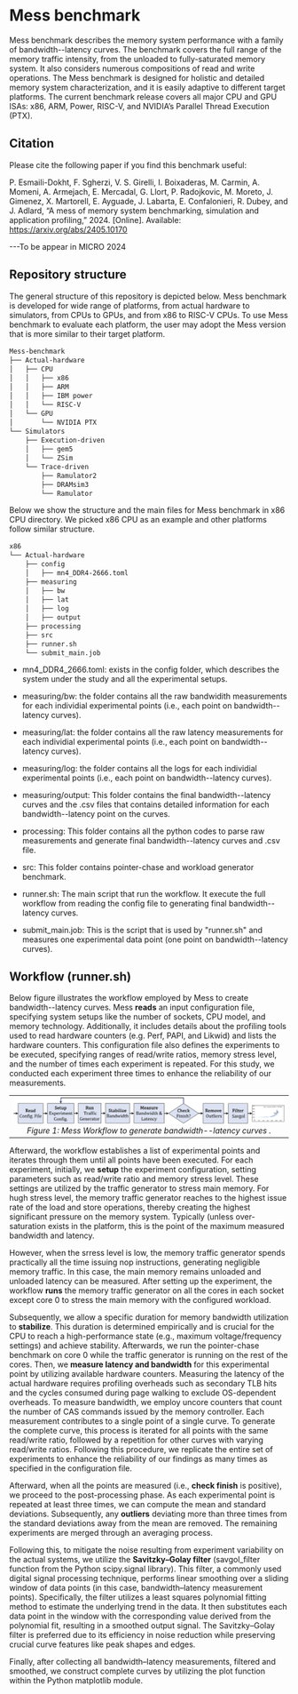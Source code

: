 # Mess benchmark
Mess benchmark describes the memory system performance with a family of bandwidth--latency curves. The benchmark covers the full range of the memory traffic intensity, from the unloaded to fully-saturated memory system. It also considers numerous compositions of read and write operations. The Mess benchmark is designed for holistic and detailed memory system characterization, and it is easily adaptive to different target platforms. The current benchmark release covers all major CPU and GPU ISAs: x86, ARM, Power, RISC-V, and NVIDIA’s Parallel Thread Execution (PTX).


## Citation

Please cite the following paper if you find this benchmark useful:

P. Esmaili-Dokht, F. Sgherzi, V. S. Girelli, I. Boixaderas, M. Carmin, A. Momeni, A. Armejach, E. Mercadal, G. Llort, P. Radojkovic, M. Moreto, J. Gimenez, X. Martorell, E. Ayguade, J. Labarta, E. Confalonieri, R. Dubey, and J. Adlard, “A mess of memory system benchmarking, simulation and application profiling,” 2024. [Online]. Available: https://arxiv.org/abs/2405.10170

---To be appear in MICRO 2024

## Repository structure

The general structure of this repository is depicted below. Mess benchmark is developed for wide range of platforms, from actual hardware to simulators, from CPUs to GPUs, and from x86 to RISC-V CPUs. To use Mess benchmark to evaluate each platform, the user may adopt the Mess version that is more similar to their target platform. 



```
Mess-benchmark
├── Actual-hardware
│   ├── CPU
│   │   ├── x86 
│   │   ├── ARM 
│   │   ├── IBM power 
│   │   └── RISC-V
│   └── GPU
│       └── NVIDIA PTX 
└── Simulators
    ├── Execution-driven
    │   ├── gem5 
    │   └── ZSim 
    └── Trace-driven
        ├── Ramulator2 
        ├── DRAMsim3 
        └── Ramulator 
```


Below we show the structure and the main files for Mess benchmark in x86 CPU directory. We picked x86 CPU as an example and other platforms follow similar structure. 

```
x86
└── Actual-hardware
    ├── config
    │   ├── mn4_DDR4-2666.toml 
    ├── measuring
    │   ├── bw 
    │   ├── lat 
    │   ├── log 
    │   ├── output 
    ├── processing
    ├── src
    ├── runner.sh
    └── submit_main.job
```

 - mn4_DDR4_2666.toml: exists in the config folder, which describes the system under the study and all the experimental setups. 

 - measuring/bw: the folder contains all the raw bandwidith measurements for each individial experimental points (i.e., each point on bandwidth--latency curves).

 - measuring/lat: the folder contains all the raw latency measurements for each individial experimental points (i.e., each point on bandwidth--latency curves).

 - measuring/log: the folder contains all the logs for each individial experimental points (i.e., each point on bandwidth--latency curves).

 - measuring/output: This folder contains the final bandwidth--latency curves and the .csv files that contains detailed information for each bandwidth--latency point on the curves. 

 - processing: This folder contains all the python codes to parse raw measurements and generate final bandwidth--latency curves and .csv file. 

 - src: This folder contains pointer-chase and workload generator benchmark. 

 - runner.sh: The main script that run the workflow. It execute the full workflow from reading the config file to generating final bandwidth--latency curves. 

 - submit_main.job: This is the script that is used by "runner.sh" and measures one experimental data point (one point on bandwidth--latency curves). 


## Workflow (runner.sh)

Below figure illustrates the workflow employed by Mess to create bandwidth--latency curves. Mess **reads** an input configuration file, specifying system setups like the number of sockets, CPU model, and memory technology. Additionally, it includes details about the profiling tools used to read hardware counters (e.g. Perf, PAPI, and Likwid) and lists the hardware counters. This configuration file also defines the experiments to be executed, specifying ranges of read/write ratios, memory stress level, and the number of times each experiment is repeated. For this study, we conducted each experiment three times to enhance the reliability of our measurements. 

<table>
  <tr>
    <td align="center">
      <img src="./workflow.png" alt="Alt text" title="Title" width="800" />
      <div><em>Figure 1: Mess Workflow to generate bandwidth--latency curves .</em></div>
    </td>
  </tr>
</table>

Afterward, the workflow establishes a list of experimental points and iterates through them until all points have been executed. For each experiment, initially, we **setup** the experiment configuration, setting parameters such as read/write ratio and memory stress level. These settings are utilized by the traffic generator to stress main memory. For hugh stress level, the memory traffic generator reaches to the highest issue rate of the load and store operations, thereby creating the highest significant pressure on the memory system. Typically (unless over-saturation exists in the platform, this is the point of the maximum measured bandwidth and latency.

However, when the srress level is low, the memory traffic generator spends practically all the time issuing nop instructions, generating negligible memory traffic. In this case, the main memory remains unloaded and unloaded latency can be measured. After setting up the experiment, the workflow **runs** the memory traffic generator on all the cores in each socket except core 0 to stress the main memory with the configured workload.

Subsequently, we allow a specific duration for memory bandwidth utilization to **stabilize**. This duration is determined empirically and is crucial for the CPU to reach a high-performance state (e.g., maximum voltage/frequency settings) and achieve stability. Afterwards, we run the pointer-chase benchmark on core 0 while the traffic generator is running on the rest of the cores. Then, we **measure latency and bandwidth** for this experimental point by utilizing available hardware counters. Measuring the latency of the actual hardware requires profiling overheads such as secondary TLB hits and the cycles consumed during page walking to exclude OS-dependent overheads. To measure bandwidth, we employ uncore counters that count the number of CAS commands issued by the memory controller. Each measurement contributes to a single point of a single curve. To generate the complete curve, this process is iterated for all points with the same read/write ratio, followed by a repetition for other curves with varying read/write ratios. Following this procedure, we replicate the entire set of experiments to enhance the reliability of our findings as many times as specified in the configuration file.

Afterward, when all the points are measured (i.e., **check finish** is positive), we proceed to the post-processing phase. As each experimental point is repeated at least three times, we can compute the mean and standard deviations. Subsequently, any **outliers** deviating more than three times from the standard deviations away from the mean are removed. The remaining experiments are merged through an averaging process.

Following this, to mitigate the noise resulting from experiment variability on the actual systems, we utilize the **Savitzky–Golay filter** (savgol_filter function from the Python scipy.signal library). This filter, a commonly used digital signal processing technique, performs linear smoothing over a sliding window of data points (in this case, bandwidth–latency measurement points). Specifically, the filter utilizes a least squares polynomial fitting method to estimate the underlying trend in the data. It then substitutes each data point in the window with the corresponding value derived from the polynomial fit, resulting in a smoothed output signal. The Savitzky–Golay filter is preferred due to its efficiency in noise reduction while preserving crucial curve features like peak shapes and edges.

Finally, after collecting all bandwidth–latency measurements, filtered and smoothed, we construct complete curves by utilizing the plot function within the Python matplotlib module.
